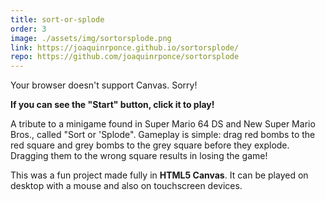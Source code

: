 ```yaml
---
title: sort-or-splode
order: 3
image: ./assets/img/sortorsplode.png
link: https://joaquinrponce.github.io/sortorsplode/
repo: https://github.com/joaquinrponce/sortorsplode
---
```


<div id='game-canvas-container'>
  <canvas id='gameBackground'></canvas>
  <canvas id='game'>Your browser doesn't support Canvas. Sorry!</canvas>
  <canvas id='scoreCanvas'></canvas>
  <canvas id='gameMenu'></canvas>
</div>

**If you can see the "Start" button, click it to play!**

A tribute to a minigame found in Super Mario 64 DS and New Super Mario Bros., called "Sort or 'Splode". Gameplay is simple: drag red bombs to the red square and grey bombs to the grey square before they explode. Dragging them to the wrong square results in losing the game!

This was a fun project made fully in **HTML5 Canvas**. It can be played on desktop with a mouse and also on touchscreen devices.
